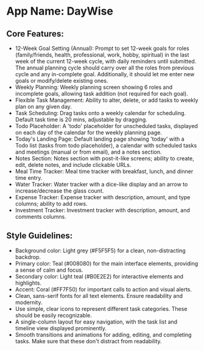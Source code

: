# **App Name**: DayWise

## Core Features:

- 12-Week Goal Setting (Annual): Prompt to set 12-week goals for roles (family/friends, health, professional, work, hobby, spiritual) in the last week of the current 12-week cycle, with daily reminders until submitted. The annual planning cycle should carry over all the roles from previous cycle and any in-complete goal. Additionally, it should let me enter new goals or modify/delete existing ones.
- Weekly Planning: Weekly planning screen showing 6 roles and incomplete goals, allowing task addition (not required for each goal).
- Flexible Task Management: Ability to alter, delete, or add tasks to weekly plan on any given day.
- Task Scheduling: Drag tasks onto a weekly calendar for scheduling. Default task time is 20 mins, adjustable by dragging.
- Todo Placeholder: A 'todo' placeholder for unscheduled tasks, displayed on each day of the calendar for the weekly planning page.
- Today's Landing Page: Default landing page showing 'today' with a Todo list (tasks from todo placeholder), a calendar with scheduled tasks and meetings (manual or from email), and a notes section.
- Notes Section: Notes section with post-it-like screens; ability to create, edit, delete notes, and include clickable URLs.
- Meal Time Tracker: Meal time tracker with breakfast, lunch, and dinner time entry.
- Water Tracker: Water tracker with a dice-like display and an arrow to increase/decrease the glass count.
- Expense Tracker: Expense tracker with description, amount, and type columns; ability to add rows.
- Investment Tracker: Investment tracker with description, amount, and comments columns.

## Style Guidelines:

- Background color: Light grey (#F5F5F5) for a clean, non-distracting backdrop.
- Primary color: Teal (#008080) for the main interface elements, providing a sense of calm and focus.
- Secondary color: Light teal (#B0E2E2) for interactive elements and highlights.
- Accent: Coral (#FF7F50) for important calls to action and visual alerts.
- Clean, sans-serif fonts for all text elements. Ensure readability and modernity.
- Use simple, clear icons to represent different task categories. These should be easily recognizable.
- A single-column layout for easy navigation, with the task list and timeline view displayed prominently.
- Smooth transitions and animations for adding, editing, and completing tasks. Make sure that these don't distract from readability.